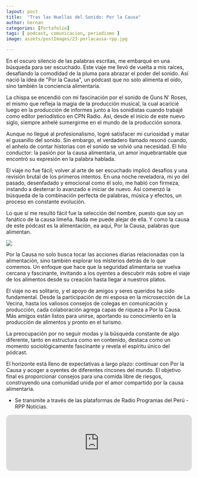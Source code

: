 ```yaml
---
layout: post
title:  "Tras las Huellas del Sonido: Por la Causa"
author: hernan
categories: [Portafolio]
tags: [ podcast, comunicacion, periodismo ]
image: assets/postImages/23-porlacausa-rpp.jpg

---
```

En el oscuro silencio de las palabras escritas, me embarqué en una búsqueda para ser escuchado. Este viaje me llevó de vuelta a mis raíces, desafiando la comodidad de la pluma para abrazar el poder del sonido. Así nació la idea de "Por la Causa", un pódcast que no solo alimenta el oído, sino también la conciencia alimentaria.

La chispa se encendió con mi fascinación por el sonido de Guns N' Roses, el mismo que refleja la magia de la producción musical, la cual acaricié luego en la producción de informes junto a los sonidistas cuando trabajé como editor periodístico en CPN Radio. Así, desde el inicio de este nuevo siglo, siempre anhelé sumergirme en el mundo de la producción sonora. 

Aunque no llegué al profesionalismo, logré satisfacer mi curiosidad y matar el gusanillo del sonido. Sin embargo, el verdadero llamado resonó cuando, el anhelo de contar historias con el sonido se volvió una necesidad. El hilo conductor: la pasión por la causa alimentaria, un amor inquebrantable que encontró su expresión en la palabra hablada.

El viaje no fue fácil; volver al arte de ser escuchado implicó desafíos y una revisión brutal de los primeros intentos. En una noche reveladora, mi yo del pasado, desenfadado y emocional como él solo, me habló con firmeza, instando a desterrar lo avanzado e iniciar de nuevo. Así comenzó la búsqueda de la combinación perfecta de palabras, música y efectos, un proceso en constante evolución.

Lo que sí me resultó fácil fue la selección del nombre, puesto que soy un fanático de la causa limeña. Nada me puede alejar de ella. Y como la causa de este pódcast es la alimentación, ea aquí, Por la Causa, palabras que alimentan.

 <img src="{{site.baseurl}}/assets/postImages/23-podcast-hernan-1.png"/>

Por la Causa no solo busca tocar las acciones diarias relacionadas con la alimentación, sino también explorar los misterios detrás de lo que comemos. Un enfoque que hace que la seguridad alimentaria se vuelva cercana y fascinante, invitando a los oyentes a descubrir más sobre el viaje de los alimentos desde su creación hasta llegar a nuestros platos.

El viaje no es solitario, y el apoyo de amigos y seres queridos ha sido fundamental. Desde la participación de mi esposa en la microsección de La Vecina, hasta los valiosos consejos de colegas en comunicación y producción, cada colaboración agrega capas de riqueza a Por la Causa. Más amigos están listos para unirse, aportando su conocimiento en la producción de alimentos y pronto en el turismo.

La preocupación por no seguir modas y la búsqueda constante de algo diferente, tanto en estructura como en contenido, destaca como un momento sociológicamente fascinante y revela el espíritu único del pódcast.

El horizonte está lleno de expectativas a largo plazo: continuar con Por la Causa y acoger a oyentes de diferentes rincones del mundo. El objetivo final es proporcionar consejos para una comida libre de riesgos, construyendo una comunidad unida por el amor compartido por la causa alimentaria.

- Se transmite a través de las plataformas de Radio Programas del Perú - RPP Noticias.
<iframe style="border-radius:12px" src="https://open.spotify.com/embed/show/4sZ8qT1zlrlg161D1Pw88e?utm_source=generator" width="100%" height="152" frameBorder="0" allowfullscreen="" allow="autoplay; clipboard-write; encrypted-media; fullscreen; picture-in-picture" loading="lazy"></iframe>
